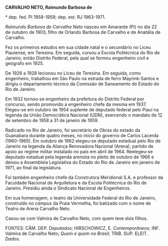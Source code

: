 **CARVALHO NETO, Raimundo Barbosa de**

\* dep. fed. PI 1958-1959; dep. est. RJ 1963-1971.

*Raimundo Barbosa de Carvalho Neto* nasceu em Amarante (PI) no dia 22 de
outubro de 1903, filho de Orlando Barbosa de Carvalho e de Anatália de
Carvalho.

Fez os primeiros estudos em sua cidade natal e o secundário no Liceu
Piauiense, em Teresina. Em seguida, cursou a Escola Politécnica do Rio
de Janeiro, então Distrito Federal, pela qual se formou engenheiro civil
e geógrafo em 1925.

De 1926 a 1928 lecionou no Liceu de Teresina. Em seguida, como
engenheiro, trabalhou em São Paulo na estrada de ferro Mayrink-Santos e
dirigiu o departamento técnico da Comissão de Saneamento do Estado do
Rio de Janeiro.

Em 1932 tornou-se engenheiro da prefeitura do Distrito Federal por
concurso, sendo promovido a engenheiro chefe da mesma em 1937. Elegeu-se
em outubro de 1954 suplente de deputado federal pelo Piauí na legenda da
União Democrática Nacional (UDN), exercendo o mandato de 12 de setembro
de 1958 a 31 de janeiro de 1959.

Radicado no Rio de Janeiro, foi secretário de Obras do estado da
Guanabara durante quatro meses, no início do governo de Carlos Lacerda
(1960-1965). Em outubro de 1962 elegeu-se deputado estadual pelo Rio de
Janeiro na legenda da Aliança Renovadora Nacional (Arena), partido de
apoio ao regime militar instalado no país em abril de 1964. Reelegeu-se
deputado estadual pela legenda arenista no pleito de outubro de 1966 e
deixou a Assembleia Legislativa do Estado do Rio de Janeiro em janeiro
de 1971, ao final da legislatura.

Foi também engenheiro chefe da Construtora Meridional S.A. e professor
da Faculdade Nacional de Arquitetura e da Escola Politécnica do Rio de
Janeiro. Presidiu ainda o Sindicato Nacional de Engenheiros.

Em sua homenagem, o teatro da Universidade Federal do Rio de Janeiro,
construído no *campus* da Praia Vermelha, foi batizado com o nome de
Teatro de Arena Carvalho Neto.

Casou-se com Valmira de Carvalho Neto, com quem teve dois filhos.

FONTES: CÂM. DEP. *Deputados*; HIRSCHOWICZ, E. *Contemporâneos*; INF.
Valmira de Carvalho Neto; *Quem é quem no Brasil*; TRIB. SUP. ELEIT.
*Dados*.
